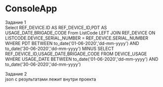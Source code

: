 # ConsoleApp
Задание 1  
Select REF_DEVICE.ID AS REF_DEVICE_ID,PDT AS USAGE_DATE,BRIGADE_CODE From ListCode 
  LEFT JOIN REF_DEVICE ON LISTCODE.DEVICE_SERIAL_NUMBER = REF_DEVICE.SERIAL_NUMBER
WHERE PDT BETWEEN to_date('01-06-2020','dd-mm-yyyy') AND to_date('30-06-2020','dd-mm-yyyy')
  MINUS
 SELECT REF_DEVICE_ID,USAGE_DATE,BRIGADE_CODE FROM DEVICE_USAGE
  WHERE USAGE_DATE BETWEEN to_date('01-06-2020','dd-mm-yyyy') AND to_date('30-06-2020','dd-mm-yyyy')

Задание 2  
json с результатами лежит внутри проекта
